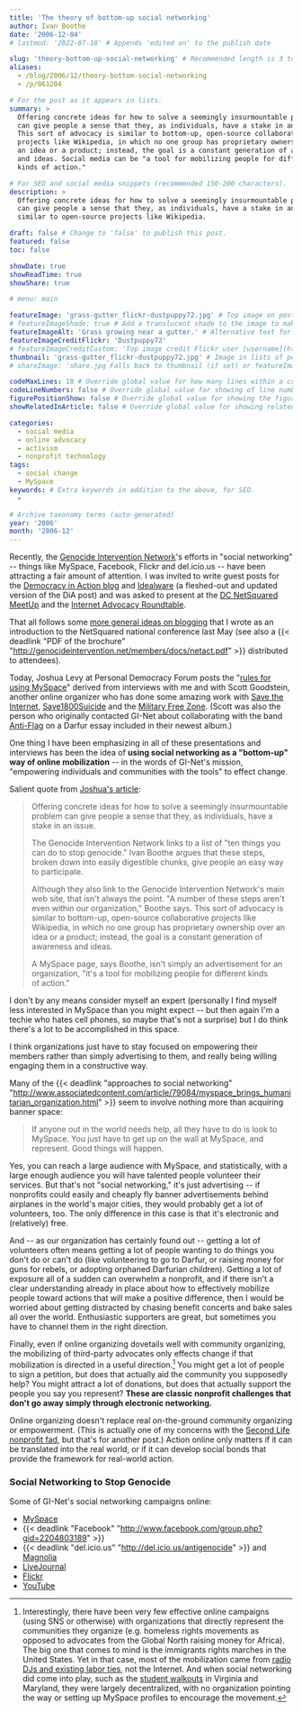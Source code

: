 ```yaml
---
title: 'The theory of bottom-up social networking'
author: Ivan Boothe
date: '2006-12-04'
# lastmod: '2022-07-18' # Appends 'edited on' to the publish date

slug: 'theory-bottom-up-social-networking' # Recommended length is 3 to 5 words.
aliases:
  - /blog/2006/12/theory-bottom-social-networking
  - /p/061204

# For the post as it appears in lists.
summary: >
  Offering concrete ideas for how to solve a seemingly insurmountable problem
  can give people a sense that they, as individuals, have a stake in an issue.
  This sort of advocacy is similar to bottom-up, open-source collaborative
  projects like Wikipedia, in which no one group has proprietary ownership over
  an idea or a product; instead, the goal is a constant generation of awareness
  and ideas. Social media can be "a tool for mobilizing people for different
  kinds of action."

# For SEO and social media snippets (recommended 150-200 characters).
description: >
  Offering concrete ideas for how to solve a seemingly insurmountable problem
  can give people a sense that they, as individuals, have a stake in an issue,
  similar to open-source projects like Wikipedia.

draft: false # Change to 'false' to publish this post.
featured: false
toc: false

showDate: true
showReadTime: true
showShare: true

# menu: main

featureImage: 'grass-gutter_flickr-dustpuppy72.jpg' # Top image on post.
# featureImageShade: true # Add a translucent shade to the image to make overlaid text easier to read.
featureImageAlt: 'Grass growing near a gutter.' # Alternative text for featured image.
featureImageCreditFlickr: 'Dustpuppy72'
# featureImageCreditCustom: 'Top image credit Flickr user [username](https://www.flickr.com/photos/username).'
thumbnail: 'grass-gutter_flickr-dustpuppy72.jpg' # Image in lists of posts.
# shareImage: 'share.jpg Falls back to thumbnail (if set) or featureImage.

codeMaxLines: 10 # Override global value for how many lines within a code block before auto-collapsing.
codeLineNumbers: false # Override global value for showing of line numbers within code block.
figurePositionShow: false # Override global value for showing the figure label.
showRelatedInArticle: false # Override global value for showing related posts in this series at the end of the content.

categories:
  - social media
  - online advocacy
  - activism
  - nonprofit technology
tags:
  - social change
  - MySpace
keywords: # Extra keywords in addition to the above, for SEO.
  -

# Archive taxonomy terms (auto-generated)
year: '2006'
month: '2006-12'
---
```


Recently, the
[Genocide Intervention Network](https://web.archive.org/web/20061229164737/http://www.genocideintervention.net/index.php)'s
efforts in "social networking" -- things like MySpace, Facebook, Flickr and
del.icio.us -- have been attracting a fair amount of attention. I was invited to
write guest posts for the
[Democracy in Action blog](https://web.archive.org/web/20090918215435/http://blog.democracyinaction.org/comments.jsp?blog_entry_KEY=21711)
and
[Idealware](https://web.archive.org/web/20070612180331/http://www.idealware.org/articles/social_networking_genocide.php)
(a fleshed-out and updated version of the DiA post) and was asked to present at
the
[DC NetSquared MeetUp](https://web.archive.org/web/20061018160306/http://netsquared.meetup.com/2/calendar/5079363/)
and the
[Internet Advocacy Roundtable](https://web.archive.org/web/20061028005612/http://www.internetadvocacycenter.com:80/education/roundtable.html).

That all follows some
[more general ideas on blogging](https://web.archive.org/web/20070922003030/http://www.netsquared.org/blog/quixotic/can-blogging-stop-genocide)
that I wrote as an introduction to the NetSquared national conference last May
(see also a
{{< deadlink "PDF of the brochure" "http://genocideintervention.net/members/docs/netact.pdf" >}}
distributed to attendees).

Today, Joshua Levy at Personal Democracy Forum posts the
"[rules for using MySpace](https://web.archive.org/web/20070717032434/http://www.personaldemocracy.com/node/1116)"
derived from interviews with me and with Scott Goodstein, another online
organizer who has done some amazing work with
[Save the Internet](https://web.archive.org/web/20070709102431/http://www.myspace.com/savetheinternet),
[Save1800Suicide](https://web.archive.org/web/20081217003042/http://www.myspace.com/save1800suicide)
and the
[Military Free Zone](https://web.archive.org/web/20070708173159/http://www.militaryfreezone.org/).
(Scott was also the person who originally contacted GI-Net about collaborating
with the band [Anti-Flag](http://www.anti-flag.com/) on a Darfur essay included
in their newest album.)

One thing I have been emphasizing in all of these presentations and interviews
has been the idea of **using social networking as a "bottom-up" way of online
mobilization** -- in the words of GI-Net's mission, "empowering individuals and
communities with the tools" to effect change.

Salient quote from
[Joshua's article](https://web.archive.org/web/20070717032434/http://www.personaldemocracy.com/node/1116):

> Offering concrete ideas for how to solve a seemingly insurmountable problem
> can give people a sense that they, as individuals, have a stake in an issue.
>
> The Genocide Intervention Network links to a list of "ten things you can do to
> stop genocide." Ivan Boothe argues that these steps, broken down into easily
> digestible chunks, give people an easy way to participate.
>
> Although they also link to the Genocide Intervention Network's main web site,
> that isn't always the point. "A number of these steps aren't even within our
> organization," Boothe says. This sort of advocacy is similar to bottom-up,
> open-source collaborative projects like Wikipedia, in which no one group has
> proprietary ownership over an idea or a product; instead, the goal is a
> constant generation of awareness and ideas.
>
> A MySpace page, says Boothe, isn't simply an advertisement for an
> organization, "it's a tool for mobilizing people for different kinds
> of action."

I don't by any means consider myself an expert (personally I find myself less
interested in MySpace than you might expect -- but then again I'm a techie who
hates cell phones, so maybe that's not a surprise) but I do think there's a lot
to be accomplished in this space.

I think organizations just have to stay focused on empowering their members
rather than simply advertising to them, and really being willing engaging them
in a constructive way.

Many of the
{{< deadlink "approaches to social networking" "http://www.associatedcontent.com/article/79084/myspace_brings_humanitarian_organization.html" >}}
seem to involve nothing more than acquiring banner space:

> If anyone out in the world needs help, all they have to do is look to MySpace.
> You just have to get up on the wall at MySpace, and represent. Good things
> will happen.

Yes, you can reach a large audience with MySpace, and statistically, with a
large enough audience you will have talented people volunteer their services.
But that's not "social networking," it's just advertising -- if nonprofits could
easily and cheaply fly banner advertisements behind airplanes in the world's
major cities, they would probably get a lot of volunteers, too. The only
difference in this case is that it's electronic and (relatively) free.

And -- as our organization has certainly found out -- getting a lot of
volunteers often means getting a lot of people wanting to do things you don't do
or can't do (like volunteering to go to Darfur, or raising money for guns for
rebels, or adopting orphaned Darfurian children). Getting a lot of exposure all
of a sudden can overwhelm a nonprofit, and if there isn't a clear understanding
already in place about how to effectively mobilize people toward actions that
will make a positive difference, then I would be worried about getting
distracted by chasing benefit concerts and bake sales all over the world.
Enthusiastic supporters are great, but sometimes you have to channel them in the
right direction.

Finally, even if online organizing dovetails well with community organizing, the
mobilizing of third-party advocates only effects change if that mobilization is
directed in a useful direction.[^1] You might get a lot of people to sign a
petition, but does that actually aid the community you supposedly help? You
might attract a lot of donations, but does that actually support the people you
say you represent? **These are classic nonprofit challenges that don't go away
simply through electronic networking.**

Online organizing doesn't replace real on-the-ground community organizing or
empowerment. (This is actually one of my concerns with the
[Second Life nonprofit fad](https://beth.typepad.com/beths_blog/2006/07/an_interview_wi.html),
but that's for another post.) Action online only matters if it can be translated
into the real world, or if it can develop social bonds that provide the
framework for real-world action.

### Social Networking to Stop Genocide

Some of GI-Net's social networking campaigns online:

- [MySpace](https://web.archive.org/web/20070302163843/http://myspace.com/genocideintervention)
- {{< deadlink "Facebook" "http://www.facebook.com/group.php?gid=2204803189" >}}
- {{< deadlink "del.icio.us" "http://del.icio.us/antigenocide" >}} and
  [Magnolia](https://web.archive.org/web/20070619111521/http://ma.gnolia.com/people/antigenocide)
- [LiveJournal](https://endgenocide.livejournal.com/profile)
- [Flickr](https://flickr.com/photos/genocideintervention)
- [YouTube](https://www.youtube.com/user/genocideintervention)

[^1]:
    Interestingly, there have been very few effective online campaigns (using
    SNS or otherwise) with organizations that directly represent the communities
    they organize (e.g. homeless rights movements as opposed to advocates from
    the Global North raising money for Africa). The big one that comes to mind
    is the immigrants rights marches in the United States. Yet in that case,
    most of the mobilization came from
    [radio DJs and existing labor ties](https://www.thenation.com/article/archive/voices-new-movimiento/),
    not the Internet. And when social networking did come into play, such as the
    [student walkouts](https://www.washingtonpost.com/wp-dyn/content/article/2006/03/28/AR2006032800982.html)
    in Virginia and Maryland, they were largely decentralized, with no
    organization pointing the way or setting up MySpace profiles to encourage
    the movement.

